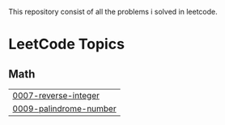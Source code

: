 This repository consist of all the problems i solved in leetcode.


<!---LeetCode Topics Start-->
# LeetCode Topics
## Math
|  |
| ------- |
| [0007-reverse-integer](https://github.com/vigneshk72003/Leetcode-Solutions/tree/master/0007-reverse-integer) |
| [0009-palindrome-number](https://github.com/vigneshk72003/Leetcode-Solutions/tree/master/0009-palindrome-number) |
<!---LeetCode Topics End-->